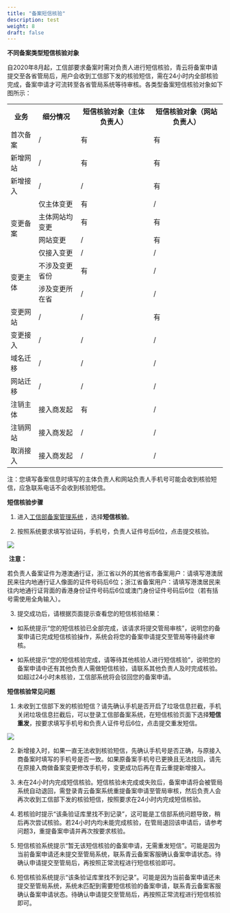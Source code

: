 ```yaml
---
title: "备案短信核验"
description: test
weight: 8
draft: false
---
```




**不同备案类型短信核验对象**

自2020年8月起，工信部要求备案时需对负责人进行短信核验，青云将备案申请提交至各省管局后，用户会收到工信部下发的核验短信，需在24小时内全部核验完成，备案申请才可流转至各省管局系统等待审核。各类型备案短信核验对象如下图所示：

<table>
	<tr>
	    <th>业务</th>
	    <th>细分情况</th>
	    <th>短信核验对象（主体负责人）</th> 
        <th>短信核验对象（网站负责人）</th> 
	</tr >
	<tr >
	    <td>首次备案</td>
	    <td>/</td>
	    <td>有</td>
	    <td>有</td>
	</tr>
	<tr>
	    <td>新增网站</td>
	    <td>/</td>
	    <td>有</td>
	    <td>有</td>
	</tr>
	<tr>
	    <td>新增接入</td>
	    <td>/</td>
	    <td>/</td>
	    <td>有</td>
	</tr>
	<tr>
	    <td rowspan="4">变更备案</td>
	    <td>仅主体变更</td>
	    <td>有</td>
	    <td>/</td>
	</tr>
	<tr>
	    <td>主体网站均变更</td>
	    <td>有</td>
        <td>有</td>
	</tr>
	<tr>
	    <td>网站变更</td>
	    <td>/</td>
	    <td>有</td>
	</tr>
	<tr>
	    <td>仅接入变更</td>
	    <td>/</td>
	    <td>/</td>
	</tr>
	<tr>
	    <td rowspan="2">变更主体</td>
	    <td>不涉及变更省份</td>
	    <td>有</td>
	    <td>/</td>
	</tr>
	<tr>
	    <td>涉及变更所在省</td>
	    <td>/</td>
	    <td>/</td>
	</tr>
	<tr>
	    <td>变更网站</td>
	    <td>/</td>
	    <td>/</td>
	    <td>有</td>
	</tr>
	<tr>
	    <td>变更接入</td>
	    <td>/</td>
	    <td>/</td>
	    <td>/</td>
	</tr>
	<tr>
	    <td>域名迁移</td>
	    <td>/</td>
	    <td>/</td>
	    <td>/</td>
	</tr>
	<tr>
	    <td>网站迁移</td>
	    <td>/</td>
	    <td>/</td>
	    <td>/</td>
	</tr>
	<tr>
	    <td>注销主体</td>
	    <td>接入商发起</td>
	    <td>有</td>
	    <td>/</td>
	</tr>
	<tr>
	    <td>注销网站</td>
	    <td>接入商发起</td>
	    <td>/</td>
	    <td>/</td>
	</tr>
	<tr>
	    <td>取消接入</td>
	    <td>接入商发起</td>
	    <td>/</td>
	    <td>/</td>
	</tr>
</table>

注：您填写备案信息时填写的主体负责人和网站负责人手机号可能会收到核验短信，应急联系电话不会收到核验短信。

 

**短信核验步骤**

1. 进入[工信部备案管理系统](https://beian.miit.gov.cn/) ，选择**短信核验**。

2. 按照系统要求填写验证码，手机号，负责人证件号后6位，点击提交核验。

![](../../_images/sm_check/)

​      **注意：**

​      若负责人备案证件为港澳通行证，浙江省以外的其他省市备案用户：请填写港澳居民来往内地通行证人像面的证件号码后6位；浙江省备案用户：请填写港澳居民来往内地通行证背面的香港身份证件号码后6位或澳门身份证件号码后6位（若有括号需使用全角输入）。

3. 提交成功后，请根据页面提示查看您的短信核验结果：

* 如系统提示“您的短信核验已全部完成，该请求将提交管局审核”，说明您的备案申请已完成短信核验操作，系统会将您的备案申请提交至管局等待最终审核。

* 如系统提示“您的短信核验完成，请等待其他核验人进行短信核验”，说明您的备案申请中还有其他负责人需做短信核验，请联系其他负责人及时完成核验。如超过24小时未核验，工信部系统将会驳回您的备案申请。

 

**短信核验常见问题**

1. 未收到工信部下发的核验短信？请先确认手机是否开启了垃圾信息拦截，手机关闭垃圾信息拦截后，可以登录工信部备案系统，在短信核验页面下选择**短信重发**，按要求填写手机号和负责人证件号后6位，点击提交重发短信。

![](../../_images/sm_resend/)

2. 新增接入时，如果一直无法收到核验短信，先确认手机号是否正确，与原接入商备案时填写的手机号是否一致。如果原备案手机号已更换且无法找回，请先在原接入商做备案变更修改手机号，变更成功后再在青云重提新增接入。

3. 未在24小时内完成短信核验。短信核验未完成或失败后，备案申请将会被管局系统自动退回，需登录青云备案系统重提备案申请至管局审核，然后负责人会再次收到工信部下发的核验短信，按照要求在24小时内完成短信核验。

4. 若核验时提示“该条验证库里找不到记录”，这可能是工信部系统问题导致，稍后再次尝试核验。若24小时内均未能完成核验，在管局退回该申请后，请参考问题3，重提备案申请并再次按要求核验。

5. 短信核验系统提示“暂无该短信核验的备案申请，无需重发短信”。可能是因为当前备案申请还未提交至管局系统，联系青云备案客服确认备案申请状态。待确认申请提交至管局后，再按照正常流程进行短信核验即可。

6. 短信核验系统提示“该条验证库里找不到记录”。可能是因为当前备案申请还未提交至管局系统，系统未匹配到需要短信核验的备案申请，联系青云备案客服确认备案申请状态。待确认申请提交至管局后，再按照正常流程进行短信核验即可。

 
